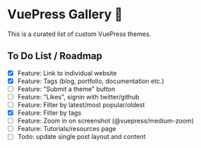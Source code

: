 # VuePress Gallery 💚

This is a curated list of custom VuePress themes.

## To Do List / Roadmap

- [x] Feature: Link to individual website
- [x] Feature: Tags (blog, portfolio, documentation etc.)
- [ ] Feature: "Submit a theme" button
- [ ] Feature: "Likes", signin with twitter/github
- [ ] Feature: Filter by latest/most popular/oldest
- [x] Feature: Filter by tags
- [ ] Feature: Zoom in on screenshot (@vuepress/medium-zoom)
- [ ] Feature: Tutorials/resources page
- [ ] Todo: update single post layout and content
